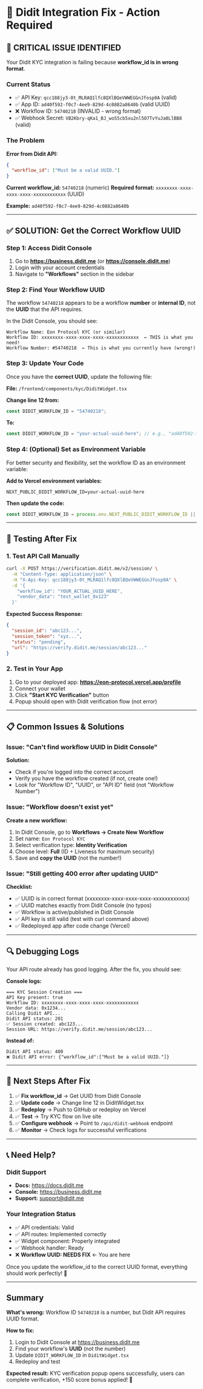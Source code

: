 # 🔧 Didit Integration Fix - Action Required

## 🚨 CRITICAL ISSUE IDENTIFIED

Your Didit KYC integration is failing because **workflow_id is in wrong format**.

### Current Status
- ✅ API Key: `qcc188jy3-0t_MLRAQ1lfc8QXlBQeVWWEGGnJfosp0A` (valid)
- ✅ App ID: `ad40f592-f0c7-4ee9-829d-4c0882a8640b` (valid UUID)
- ❌ Workflow ID: `54740218` (INVALID - wrong format)
- ✅ Webhook Secret: `VB2Kbry-qKa1_BJ_woS5cb5xu2nl5O7TvYuJa0LlBB8` (valid)

### The Problem

**Error from Didit API:**
```json
{
  "workflow_id": ["Must be a valid UUID."]
}
```

**Current workflow_id:** `54740218` (numeric)
**Required format:** `xxxxxxxx-xxxx-xxxx-xxxx-xxxxxxxxxxxx` (UUID)

**Example:** `ad40f592-f0c7-4ee9-829d-4c0882a8640b`

---

## ✅ SOLUTION: Get the Correct Workflow UUID

### Step 1: Access Didit Console

1. Go to **https://business.didit.me** (or **https://console.didit.me**)
2. Login with your account credentials
3. Navigate to **"Workflows"** section in the sidebar

### Step 2: Find Your Workflow UUID

The workflow `54740218` appears to be a workflow **number** or **internal ID**, not the **UUID** that the API requires.

In the Didit Console, you should see:
```
Workflow Name: Eon Protocol KYC (or similar)
Workflow ID: xxxxxxxx-xxxx-xxxx-xxxx-xxxxxxxxxxxx  ← THIS is what you need!
Workflow Number: #54740218  ← This is what you currently have (wrong!)
```

### Step 3: Update Your Code

Once you have the **correct UUID**, update the following file:

**File:** `/frontend/components/kyc/DiditWidget.tsx`

**Change line 12 from:**
```typescript
const DIDIT_WORKFLOW_ID = "54740218";
```

**To:**
```typescript
const DIDIT_WORKFLOW_ID = "your-actual-uuid-here"; // e.g., "ad40f592-f0c7-4ee9-829d-4c0882a8640b"
```

### Step 4: (Optional) Set as Environment Variable

For better security and flexibility, set the workflow ID as an environment variable:

**Add to Vercel environment variables:**
```env
NEXT_PUBLIC_DIDIT_WORKFLOW_ID=your-actual-uuid-here
```

**Then update the code:**
```typescript
const DIDIT_WORKFLOW_ID = process.env.NEXT_PUBLIC_DIDIT_WORKFLOW_ID || "your-actual-uuid-here";
```

---

## 🧪 Testing After Fix

### 1. Test API Call Manually

```bash
curl -X POST https://verification.didit.me/v2/session/ \
  -H "Content-Type: application/json" \
  -H "X-Api-Key: qcc188jy3-0t_MLRAQ1lfc8QXlBQeVWWEGGnJfosp0A" \
  -d '{
    "workflow_id": "YOUR_ACTUAL_UUID_HERE",
    "vendor_data": "test_wallet_0x123"
  }'
```

**Expected Success Response:**
```json
{
  "session_id": "abc123...",
  "session_token": "xyz...",
  "status": "pending",
  "url": "https://verify.didit.me/session/abc123..."
}
```

### 2. Test in Your App

1. Go to your deployed app: **https://eon-protocol.vercel.app/profile**
2. Connect your wallet
3. Click **"Start KYC Verification"** button
4. Popup should open with Didit verification flow (not error)

---

## 📋 Common Issues & Solutions

### Issue: "Can't find workflow UUID in Didit Console"

**Solution:**
- Check if you're logged into the correct account
- Verify you have the workflow created (if not, create one!)
- Look for "Workflow ID", "UUID", or "API ID" field (not "Workflow Number")

### Issue: "Workflow doesn't exist yet"

**Create a new workflow:**
1. In Didit Console, go to **Workflows → Create New Workflow**
2. Set name: `Eon Protocol KYC`
3. Select verification type: **Identity Verification**
4. Choose level: **Full** (ID + Liveness for maximum security)
5. Save and **copy the UUID** (not the number!)

### Issue: "Still getting 400 error after updating UUID"

**Checklist:**
- ✅ UUID is in correct format (xxxxxxxx-xxxx-xxxx-xxxx-xxxxxxxxxxxx)
- ✅ UUID matches exactly from Didit Console (no typos)
- ✅ Workflow is active/published in Didit Console
- ✅ API key is still valid (test with curl command above)
- ✅ Redeployed app after code change (Vercel)

---

## 🔍 Debugging Logs

Your API route already has good logging. After the fix, you should see:

**Console logs:**
```
=== KYC Session Creation ===
API Key present: true
Workflow ID: xxxxxxxx-xxxx-xxxx-xxxx-xxxxxxxxxxxx
Vendor data: 0x1234...
Calling Didit API...
Didit API status: 201
✅ Session created: abc123...
Session URL: https://verify.didit.me/session/abc123...
```

**Instead of:**
```
Didit API status: 400
❌ Didit API error: {"workflow_id":["Must be a valid UUID."]}
```

---

## 🎯 Next Steps After Fix

1. ✅ **Fix workflow_id** → Get UUID from Didit Console
2. ✅ **Update code** → Change line 12 in DiditWidget.tsx
3. ✅ **Redeploy** → Push to GitHub or redeploy on Vercel
4. ✅ **Test** → Try KYC flow on live site
5. ✅ **Configure webhook** → Point to `/api/didit-webhook` endpoint
6. ✅ **Monitor** → Check logs for successful verifications

---

## 📞 Need Help?

### Didit Support
- **Docs:** https://docs.didit.me
- **Console:** https://business.didit.me
- **Support:** support@didit.me

### Your Integration Status
- ✅ API credentials: Valid
- ✅ API routes: Implemented correctly
- ✅ Widget component: Properly integrated
- ✅ Webhook handler: Ready
- ❌ **Workflow UUID: NEEDS FIX** ← You are here

Once you update the workflow_id to the correct UUID format, everything should work perfectly! 🚀

---

## Summary

**What's wrong:** Workflow ID `54740218` is a number, but Didit API requires UUID format.

**How to fix:**
1. Login to Didit Console at https://business.didit.me
2. Find your workflow's **UUID** (not the number)
3. Update `DIDIT_WORKFLOW_ID` in `DiditWidget.tsx`
4. Redeploy and test

**Expected result:** KYC verification popup opens successfully, users can complete verification, +150 score bonus applied! 🎉
